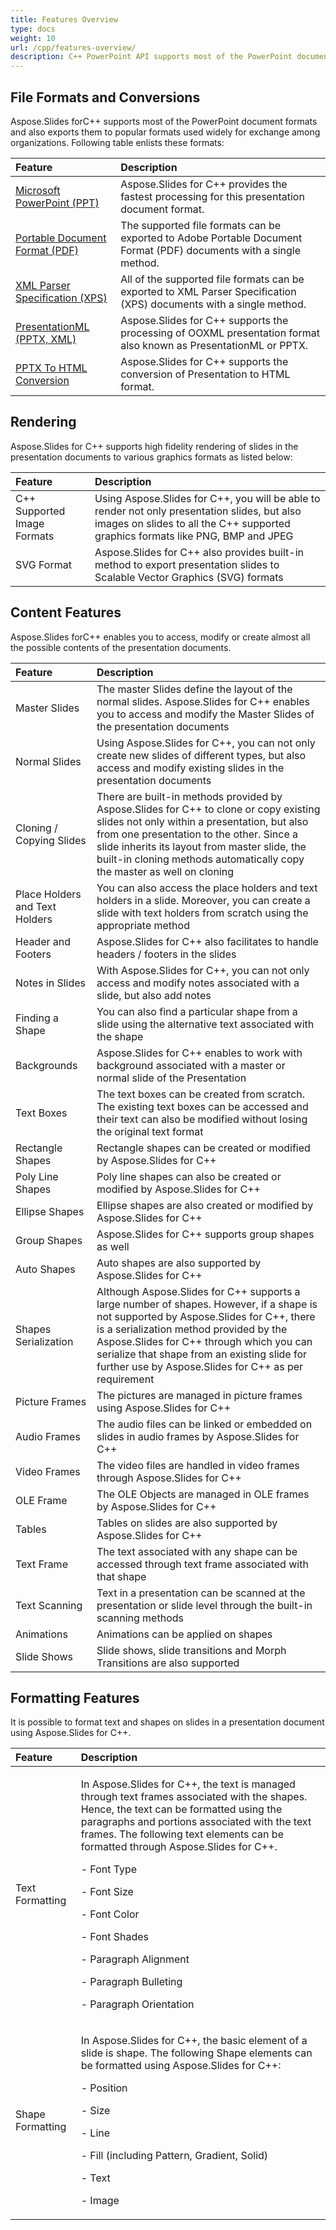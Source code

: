 ```yaml
---
title: Features Overview
type: docs
weight: 10
url: /cpp/features-overview/
description: C++ PowerPoint API supports most of the PowerPoint document formats and also exports them to popular formats. Key features include conversions, rendering, content manipulation and formatting.
---
```


## **File Formats and Conversions**
Aspose.Slides forC++ supports most of the PowerPoint document formats and also exports them to popular formats used widely for exchange among organizations. Following table enlists these formats:

|**Feature**|**Description**|
| :- | :- |
|[Microsoft PowerPoint (PPT)](/slides/cpp/microsoft-powerpoint-ppt/)|Aspose.Slides for C++ provides the fastest processing for this presentation document format.|
|[Portable Document Format (PDF)](/slides/cpp/portable-document-format-pdf/)|The supported file formats can be exported to Adobe Portable Document Format (PDF) documents with a single method.|
|[XML Parser Specification (XPS)](/slides/cpp/xml-parser-specification-xps/)|All of the supported file formats can be exported to XML Parser Specification (XPS) documents with a single method.|
|[PresentationML (PPTX, XML)](/slides/cpp/presentationml-pptx-xml/)|Aspose.Slides for C++ supports the processing of OOXML presentation format also known as PresentationML or PPTX.|
|[PPTX To HTML Conversion](https://docs.aspose.com/slides/cpp/convert-powerpoint-to-html/)|Aspose.Slides for C++ supports the conversion of Presentation to HTML format.|
## **Rendering**
Aspose.Slides for C++ supports high fidelity rendering of slides in the presentation documents to various graphics formats as listed below:

|**Feature**|**Description**|
| :- | :- |
|C++ Supported Image Formats|Using Aspose.Slides for C++, you will be able to render not only presentation slides, but also images on slides to all the C++ supported graphics formats like PNG, BMP and JPEG|
|SVG Format|Aspose.Slides for C++ also provides built-in method to export presentation slides to Scalable Vector Graphics (SVG) formats|
## **Content Features**
Aspose.Slides forC++ enables you to access, modify or create almost all the possible contents of the presentation documents.

|**Feature**|**Description**|
| :- | :- |
|Master Slides|The master Slides define the layout of the normal slides. Aspose.Slides for C++ enables you to access and modify the Master Slides of the presentation documents|
|Normal Slides|Using Aspose.Slides for C++, you can not only create new slides of different types, but also access and modify existing slides in the presentation documents|
|Cloning / Copying Slides|There are built-in methods provided by Aspose.Slides for C++ to clone or copy existing slides not only within a presentation, but also from one presentation to the other. Since a slide inherits its layout from master slide, the built-in cloning methods automatically copy the master as well on cloning|
|Place Holders and Text Holders|You can also access the place holders and text holders in a slide. Moreover, you can create a slide with text holders from scratch using the appropriate method|
|Header and Footers|Aspose.Slides for C++ also facilitates to handle headers / footers in the slides|
|Notes in Slides|With Aspose.Slides for C++, you can not only access and modify notes associated with a slide, but also add notes|
|Finding a Shape|You can also find a particular shape from a slide using the alternative text associated with the shape|
|Backgrounds|Aspose.Slides for C++ enables to work with background associated with a master or normal slide of the Presentation|
|Text Boxes|The text boxes can be created from scratch. The existing text boxes can be accessed and their text can also be modified without losing the original text format|
|Rectangle Shapes|Rectangle shapes can be created or modified by Aspose.Slides for C++|
|Poly Line Shapes|Poly line shapes can also be created or modified by Aspose.Slides for C++|
|Ellipse Shapes|Ellipse shapes are also created or modified by Aspose.Slides for C++|
|Group Shapes|Aspose.Slides for C++ supports group shapes as well|
|Auto Shapes|Auto shapes are also supported by Aspose.Slides for C++|
|Shapes Serialization|Although Aspose.Slides for C++ supports a large number of shapes. However, if a shape is not supported by Aspose.Slides for C++, there is a serialization method provided by the Aspose.Slides for C++ through which you can serialize that shape from an existing slide for further use by Aspose.Slides for C++ as per requirement|
|Picture Frames|The pictures are managed in picture frames using Aspose.Slides for C++|
|Audio Frames|The audio files can be linked or embedded on slides in audio frames by Aspose.Slides for C++|
|Video Frames|The video files are handled in video frames through Aspose.Slides for C++|
|OLE Frame|The OLE Objects are managed in OLE frames by Aspose.Slides for C++|
|Tables|Tables on slides are also supported by Aspose.Slides for C++|
|Text Frame|The text associated with any shape can be accessed through text frame associated with that shape|
|Text Scanning|Text in a presentation can be scanned at the presentation or slide level through the built-in scanning methods|
|Animations|Animations can be applied on shapes|
|Slide Shows|Slide shows, slide transitions and Morph Transitions are also supported|
## **Formatting Features**
It is possible to format text and shapes on slides in a presentation document using Aspose.Slides for C++.

|**Feature**|**Description**|
| :- | :- |
|Text Formatting|<p>In Aspose.Slides for C++, the text is managed through text frames associated with the shapes. Hence, the text can be formatted using the paragraphs and portions associated with the text frames. The following text elements can be formatted through Aspose.Slides for C++.</p><p>- Font Type</p><p>- Font Size</p><p>- Font Color</p><p>- Font Shades</p><p>- Paragraph Alignment</p><p>- Paragraph Bulleting</p><p>- Paragraph Orientation</p>|
|Shape Formatting|<p>In Aspose.Slides for C++, the basic element of a slide is shape. The following Shape elements can be formatted using Aspose.Slides for C++:</p><p>- Position</p><p>- Size</p><p>- Line</p><p>- Fill (including Pattern, Gradient, Solid)</p><p>- Text</p><p>- Image</p>|

